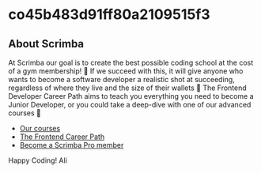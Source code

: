 # co45b483d91ff80a2109515f3

  ## About Scrimba 

  At Scrimba our goal is to create the best possible coding school at the cost of a gym membership! 💜
  If we succeed with this, it will give anyone who wants to become a software developer a realistic shot at succeeding, regardless of where they live and the size of their wallets 🎉
  The Frontend Developer Career Path aims to teach you everything you need to become a Junior Developer, or you could take a deep-dive with one of our advanced courses 🚀

- [Our courses](https://scrimba.com/allcourses)
- [The Frontend Career Path](https://scrimba.com/learn/frontend)
- [Become a Scrimba Pro member](https://scrimba.com/pricing)

Happy Coding! Ali
